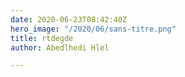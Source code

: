 ```yaml
---
date: 2020-06-23T08:42:40Z
hero_image: "/2020/06/sans-titre.png"
title: rtdegde
author: Abedlhedi Hlel

---
```

